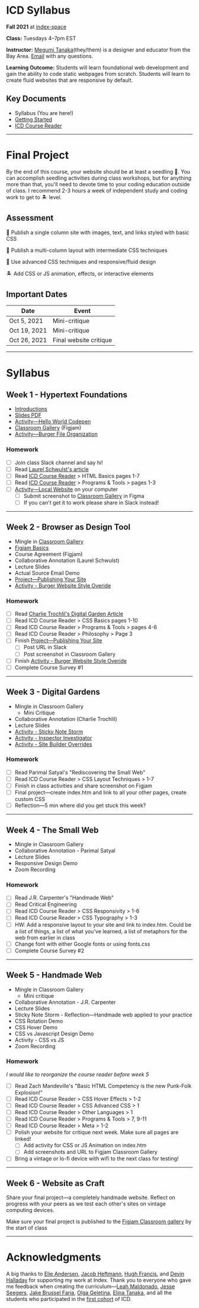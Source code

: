 # ICD Syllabus
**Fall 2021** at [index-space](https://index-space.org/products/intro-to-coding-for-designers-1)

**Class:** Tuesdays 4–7pm EST

**Instructor:** <a href="[https://megumi.co](https://megumi.co/)">Megumi Tanaka</a>(they/them) is a designer and educator from the Bay Area. [Email](mailto:hello@megumi.co) with any questions.

**Learning Outcome:** Students will learn foundational web development and gain the ability to code static webpages from scratch. Students will learn to create fluid websites that are responsive by default.

## Key Documents
- Syllabus (You are here!)
- [Getting Started](https://github.com/coding-for-designers/getting-started)
- [ICD Course Reader](https://github.com/coding-for-designers/ICD-Course-Reader)

---

# Final Project
By the end of this course, your website should be at least a seedling 🌱. You can accomplish seedling activities during class workshops, but for anything more than that, you'll need to devote time to your coding education outside of class. I recommend 2-3 hours a week of independent study and coding work to get to 🏝 level.

## Assessment
🌱 Publish a single column site with images, text, and links styled with basic CSS

🌿 Publish a multi-column layout with intermediate CSS techniques

🌴 Use advanced CSS techniques and responsive/fluid design

🏝 Add CSS or JS animation, effects, or interactive elements

## Important Dates
| Date | Event |
| --- | --- |
| Oct 5, 2021 | Mini-critique |
| Oct 19, 2021 | Mini-critique |
| Oct 26, 2021 | Final website critique |

---

# Syllabus
## Week 1 - Hypertext Foundations
- [Introductions](https://www.figma.com/file/jtMHI4xgpgYJLKVCGRK6Hr/1_Introductions?node-id=0%3A1)
- [Slides PDF](Slides/week1.pdf)
- [Activity—Hello World Codepen](Activity—Hello%20World%20Codepen.md)
- [Classroom Gallery](https://www.figma.com/file/kCxIi2trqMGKWuprqDPDUQ/0_Classroom_Gallery?node-id=0%3A1) (Figjam)
- [Activity—Burger File Organization](Activity—Burger%20File%20Organization.md)

### Homework
- [ ] Join class Slack channel and say hi!
- [ ] Read [Laurel Schwulst's article](https://thecreativeindependent.com/essays/laurel-schwulst-my-website-is-a-shifting-house-next-to-a-river-of-knowledge-what-could-yours-be/)
- [ ] Read [ICD Course Reader](https://github.com/coding-for-designers/ICD-Course-Reader) > HTML Basics pages 1-7
- [ ] Read [ICD Course Reader](https://github.com/coding-for-designers/ICD-Course-Reader) > Programs & Tools > pages 1-3
- [ ] [Activity—Local Website](Activity—Local%20Website.md) on your computer
	- [ ] Submit screenshot to [Classroom Gallery](https://www.figma.com/file/kCxIi2trqMGKWuprqDPDUQ/0_Classroom_Gallery?node-id=0%3A1) in Figma
	- [ ] If you can't get it to work please share in Slack instead!

---

## Week 2 - Browser as Design Tool
- Mingle in [Classroom Gallery](https://www.figma.com/file/kCxIi2trqMGKWuprqDPDUQ/0_Classroom_Gallery?node-id=0%3A1)
- [Figjam Basics](https://www.figma.com/file/T1L4CcjlkaKIF6C1YohQk8/1_FigJam-Basics?node-id=0%3A1)
- Course Agreement (Figjam)
- Collaborative Annotation (Laurel Schwulst)
- Lecture Slides
- Actual Source Email Demo
- [Project—Publishing Your Site](Project—Publishing%20Your%20Site.md)
- [Activity - Burger Website Style Overide](Activity%20-%20Burger%20Website%20Style%20Overide)

### Homework
- [ ] Read [Charlie Trochlil's Digital Garden Article](https://garden.charlietrochlil.com/digital-garden)
- [ ] Read ICD Course Reader > CSS Basics pages 1-10
- [ ] Read ICD Course Reader > Programs & Tools > pages 4-6
- [ ] Read ICD Course Reader > Philosophy > Page 3
- [ ] Finish [Project—Publishing Your Site](Project—Publishing%20Your%20Site.md)
	- [ ] Post URL in Slack
	- [ ] Post screenshot in Classroom Gallery
- [ ] Finish [Activity - Burger Website Style Overide](Activity%20-%20Burger%20Website%20Style%20Overide)
- [ ] Complete Course Survey #1

---

## Week 3 - Digital Gardens
- Mingle in Classroom Gallery
	- Mini Critique
- Collaborative Annotation (Charlie Trochlil)
- Lecture Slides
- [Activity - Sticky Note Storm](Activity%20-%20Sticky%20Note%20Storm)
- [Activity - Inspector Investigator](Activity%20-%20Inspector%20Investigator)
- [Activity - Site Builder Overrides](Activity%20-%20Site%20Builder%20Overrides)

### Homework
- [ ] Read Parimal Satyal's "Rediscovering the Small Web"
- [ ] Read ICD Course Reader > CSS Layout Techniques > 1-7
- [ ] Finish in class activities and share screenshot on Figjam
- [ ] Final project—create index.htm and link to all your other pages, create custom CSS
- [ ] Reflection—5 min where did you get stuck this week?

---

## Week 4 - The Small Web
- Mingle in Classroom Gallery
- Collaborative Annotation - Parimal Satyal
- Lecture Slides
- Responsive Design Demo
- Zoom Recording

### Homework
- [ ] Read J.R. Carpenter's "Handmade Web"
- [ ] Read Critical Engineering
- [ ] Read ICD Course Reader > CSS Responsivity > 1-6
- [ ] Read ICD Course Reader > CSS Typography > 1-3
- [ ] HW: Add a responsive layout to your site and link to index.htm. Could be a list of things, a list of what you've learned, a list of metaphors for the web from earlier in class
- [ ] Change font with either Google fonts or using fonts.css
- [ ] Complete Course Survey #2

---

## Week 5 - Handmade Web
- Mingle in Classroom Gallery
	- Mini critique
- Collaborative Annotation - J.R. Carpenter
- Lecture Slides
- Sticky Note Storm - Reflection—Handmade web applied to your practice
- CSS Rotation Demo
- CSS Hover Demo
- CSS vs Javascript Design Demo
- Activity - CSS vs JS
- Zoom Recording

### Homework
*I would like to reorganize the course reader before week 5*
- [ ] Read Zach Mandeville's "Basic HTML Competency is the new Punk-Folk Explosion!"
- [ ] Read ICD Course Reader > CSS Hover Effects > 1-2
- [ ] Read ICD Course Reader > CSS Advanced CSS > 1
- [ ] Read ICD Course Reader > Other Languages > 1
- [ ] Read ICD Course Reader > Programs & Tools > 7, 9-11
- [ ] Read ICD Course Reader > Meta > 1-2
- [ ] Polish your website for critique next week. Make sure all pages are linked!
	- [ ] Add activity for CSS or JS Animation on index.htm
	- [ ] Add screenshots and URL to Figjam Classroom Gallery
- [ ] Bring a vintage or lo-fi device with wifi to the next class for testing!

---

## Week 6 - Website as Craft
Share your final project—a completely handmade website. Reflect on progress with your peers as we test each other's sites on vintage computing devices.

Make sure your final project is published to the [Figjam Classroom gallery](https://www.figma.com/community/file/850808867475521074/Classroom-Gallery) by the start of class

---

# Acknowledgments
A big thanks to [Elie Andersen](https://elie.live/), [Jacob Heftmann](https://www.jacobheftmann.com/), [Hugh Francis](https://twitter.com/_HHFF), and [Devin Halladay](https://devinhalladay.com/) for supporting my work at Index. Thank you to everyone who gave me feedback when creating the curriculum—[Leah Maldonado](https://leahmaldonado.com/), [Jesse Seegers](https://jesseseegers.com/), [Jake Brussel Faria](https://jakebf.com/), [Olga Geletina](https://index-space.org/products/intermediate-coding-for-designers), [Elina Tanaka](https://www.tanakajpeg.com/), and all the students who participated in the [first cohort](https://megu.space/coding-case-study.html) of ICD.